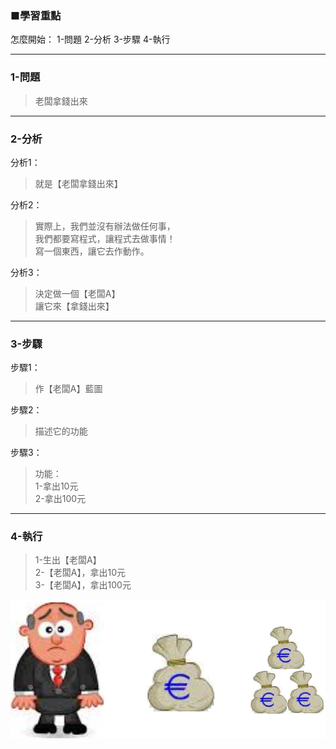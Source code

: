 ### ■學習重點

怎麼開始：
1-問題
2-分析
3-步驟
4-執行

---
### 1-問題
> 老闆拿錢出來

---
### 2-分析

分析1：
> 就是【老闆拿錢出來】

分析2：
> 實際上，我們並沒有辦法做任何事，  
> 我們都要寫程式，讓程式去做事情！  
> 寫一個東西，讓它去作動作。

分析3：
> 決定做一個【老闆A】  
> 讓它來【拿錢出來】

---
### 3-步驟

步驟1：
> 作【老闆A】藍圖

步驟2：
> 描述它的功能

步驟3：
> 功能：  
> 1-拿出10元  
> 2-拿出100元

---
### 4-執行

> 1-生出【老闆A】  
> 2-【老闆A】，拿出10元  
> 3-【老闆A】，拿出100元

![](/assets/002_1_叫老闆拿錢出來_20170802.PNG)


